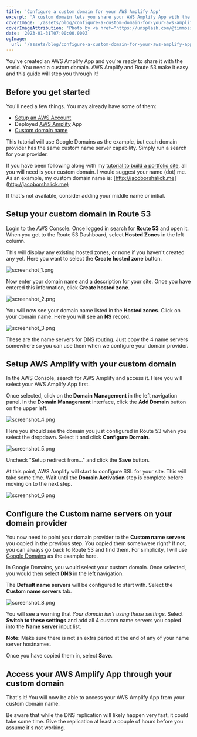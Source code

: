 ```yaml
---
title: 'Configure a custom domain for your AWS Amplify App'
excerpt: 'A custom domain lets you share your AWS Amplify App with the world.  This tutorial will show you how to do just that.'
coverImage: '/assets/blog/configure-a-custom-domain-for-your-aws-amplify-app/tim-mossholder-eUyXxFrwVOE-unsplash.jpg'
coverImageAttribution: 'Photo by <a href="https://unsplash.com/@timmossholder?utm_source=unsplash&utm_medium=referral&utm_content=creditCopyText">Tim Mossholder</a> on <a href="https://unsplash.com/photos/eUyXxFrwVOE?utm_source=unsplash&utm_medium=referral&utm_content=creditCopyText">Unsplash</a>'
date: '2023-01-31T07:00:00.000Z'
ogImage:
  url: '/assets/blog/configure-a-custom-domain-for-your-aws-amplify-app/tim-mossholder-eUyXxFrwVOE-unsplash.jpg'
---
```


You've created an AWS Amplify App and you're ready to share it with the world.  You need a custom domain.  AWS Amplify and Route 53 make it easy and this guide will step you through it!

## Before you get started

You'll need a few things. You may already have some of them:

- [Setup an AWS Account](https://aws.amazon.com)
- Deployed [AWS Amplify](https://aws.amazon.com/amplify/) App
- [Custom domain name](https://domains.google)

This tutorial will use Google Domains as the example, but each domain provider has the same custom name server capability.  Simply run a search for your provider.

If you have been following along with my [tutorial to build a portfolio site](https://jacoborshalick.me/posts/nextjs-and-aws-amplify-host-a-personal-blog-in-under-30-minutes), all you will need is your custom domain.  I would suggest your name (dot) me.  As an example, my custom domain name is:  [http://jacoborshalick.me](http://jacoborshalick.me)

If that's not available, consider adding your middle name or initial.

## Setup your custom domain in Route 53

Login to the AWS Console.  Once logged in search for __Route 53__ and open it.  When you get to the Route 53 Dashboard, select __Hosted Zones__ in the left column.

This will display any existing hosted zones, or none if you haven't created any yet.  Here you want to select the __Create hosted zone__ button.

![screenshot_1.png](/assets/blog/configure-a-custom-domain-for-your-aws-amplify-app/screenshot_1.png "Route 53 hosted zones")

Now enter your domain name and a description for your site.  Once you have entered this information, click __Create hosted zone__.

![screenshot_2.png](/assets/blog/configure-a-custom-domain-for-your-aws-amplify-app/screenshot_2.png "Create a hosted zone")

You will now see your domain name listed in the __Hosted zones__.  Click on your domain name.  Here you will see an __NS__ record.

![screenshot_3.png](/assets/blog/configure-a-custom-domain-for-your-aws-amplify-app/screenshot_3.png "Name server records")

These are the name servers for DNS routing.  Just copy the 4 name servers somewhere so you can use them when we configure your domain provider.

## Setup AWS Amplify with your custom domain

In the AWS Console, search for AWS Amplify and access it.  Here you will select your AWS Amplify App first.

Once selected, click on the __Domain Management__ in the left navigation panel.  In the __Domain Management__ interface, click the __Add Domain__ button on the upper left.

![screenshot_4.png](/assets/blog/configure-a-custom-domain-for-your-aws-amplify-app/screenshot_5.png "Add a custom domain")

Here you should see the domain you just configured in Route 53 when you select the dropdown.  Select it and click __Configure Domain__.

![screenshot_5.png](/assets/blog/configure-a-custom-domain-for-your-aws-amplify-app/screenshot_6.png "Configure your domain")

Uncheck "Setup redirect from..." and click the __Save__ button.

At this point, AWS Amplify will start to configure SSL for your site.  This will take some time.  Wait until the __Domain Activation__ step is complete before moving on to the next step.

![screenshot_6.png](/assets/blog/configure-a-custom-domain-for-your-aws-amplify-app/screenshot_7.png "AWS Amplify configuring the domain")

## Configure the Custom name servers on your domain provider

You now need to point your domain provider to the __Custom name servers__ you copied in the previous step.  You copied them somehwere right?  If not, you can always go back to Route 53 and find them.  For simplicity, I will use [Google Domains](https://domains.google.com) as the example here.

In Google Domains, you would select your custom domain.  Once selected, you would then select __DNS__ in the left navigation.

The __Default name servers__ will be configured to start with.  Select the __Custom name servers__ tab.

![screenshot_8.png](/assets/blog/configure-a-custom-domain-for-your-aws-amplify-app/screenshot_8.png "Using custom name servers in Google Domains")

You will see a warning that *Your domain isn't using these settings*.  Select __Switch to these settings__ and add all 4 custom name servers you copied into the __Name server__ input list.

__Note:__  Make sure there is not an extra period at the end of any of your name server hostnames.

Once you have copied them in, select __Save__.

## Access your AWS Amplify App through your custom domain

That's it!  You will now be able to access your AWS Amplify App from your custom domain name.

Be aware that while the DNS replication will likely happen very fast, it could take some time.  Give the replication at least a couple of hours before you assume it's not working.